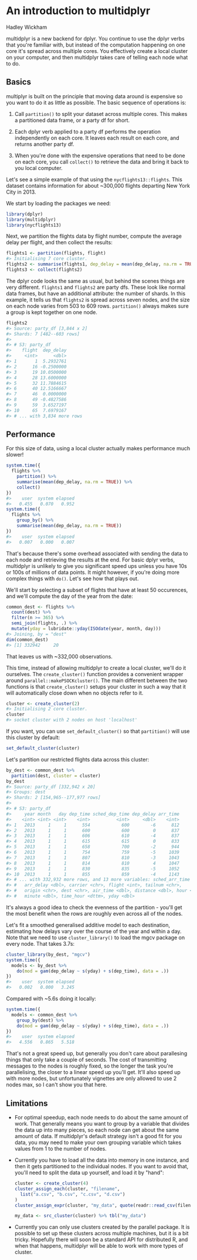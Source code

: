 # An introduction to multidplyr
Hadley Wickham  



multidplyr is a new backend for dplyr. You continue to use the dplyr verbs that you're familiar with, but instead of the computation happening on one core it's spread across multiple cores. You effectively create a local cluster on your computer, and then multidplyr takes care of telling each node what to do.

## Basics

multiplyr is built on the principle that moving data around is expensive so you want to do it as little as possible. The basic sequence of operations is:

1. Call `partition()` to split your dataset across multiple cores.
   This makes a partitioned data frame, or a party df for short.
   
1. Each dplyr verb applied to a party df performs the operation independently
   on each core. It leaves each result on each core, and returns another
   party df.
   
1. When you're done with the expensive operations that need to be 
   done on each core, you call `collect()` to retrieve the data and 
   bring it back to you local computer.
  
Let's see a simple example of that using the `nycflights13::flights`. This dataset contains information for about ~300,000 flights departing New York City in 2013.

We start by loading the packages we need:


```r
library(dplyr)
library(multidplyr)
library(nycflights13)
```
  
Next, we partition the flights data by flight number, compute the average delay per flight, and then collect the results:


```r
flights1 <- partition(flights, flight)
#> Initialising 7 core cluster.
flights2 <- summarise(flights1, dep_delay = mean(dep_delay, na.rm = TRUE))
flights3 <- collect(flights2)
```

The dplyr code looks the same as usual, but behind the scenes things are very different. `flights1` and `flights2` are party dfs. These look like normal data frames, but have an additional attribute: the number of shards. In this example, it tells us that `flights2` is spread across seven nodes, and the size on each node varies from 503 to 609 rows. `partition()` always makes sure a group is kept together on one node.


```r
flights2
#> Source: party_df [3,844 x 2]
#> Shards: 7 [482--603 rows]
#> 
#> # S3: party_df
#>    flight  dep_delay
#>     <int>      <dbl>
#> 1       1  5.2932761
#> 2      16 -0.2500000
#> 3      19 10.0500000
#> 4      28 13.6000000
#> 5      32 11.7884615
#> 6      40 12.5166667
#> 7      46  0.0000000
#> 8      49 -0.4827586
#> 9      59  3.6527197
#> 10     65  7.6979167
#> # ... with 3,834 more rows
```

## Performance

For this size of data, using a local cluster actually makes performance much slower!


```r
system.time({
  flights %>% 
    partition() %>%
    summarise(mean(dep_delay, na.rm = TRUE)) %>% 
    collect()
})
#>    user  system elapsed 
#>   0.455   0.070   0.952
system.time({
  flights %>% 
    group_by() %>%
    summarise(mean(dep_delay, na.rm = TRUE))
})
#>    user  system elapsed 
#>   0.007   0.000   0.007
```

That's because there's some overhead associated with sending the data to each node and retrieving the results at the end. For basic dplyr verbs, multidplyr is unlikely to give you significant speed ups unless you have 10s or 100s of millions of data points. It might however, if you're doing more complex things with `do()`. Let's see how that plays out.

We'll start by selecting a subset of flights that have at least 50 occurences, and we'll compute the day of the year from the date:


```r
common_dest <- flights %>%
  count(dest) %>%
  filter(n >= 365) %>%
  semi_join(flights, .) %>% 
  mutate(yday = lubridate::yday(ISOdate(year, month, day)))
#> Joining, by = "dest"
dim(common_dest)
#> [1] 332942     20
```

That leaves us with ~332,000 observations. 

This time, instead of allowing multidplyr to create a local cluster, we'll do it ourselves. The `create_cluster()` function provides a convenient wrapper around `parallel::makePSOCKcluster()`. The main different between the two functions is that `create_cluster()` setups your cluster in such a way that it will automatically close down when no objects refer to it.


```r
cluster <- create_cluster(2)
#> Initialising 2 core cluster.
cluster
#> socket cluster with 2 nodes on host 'localhost'
```

If you want, you can use `set_default_cluster()` so that `partition()` will use this cluster by default:


```r
set_default_cluster(cluster)
```

Let's partition our restricted flights data across this cluster:


```r
by_dest <- common_dest %>% 
  partition(dest, cluster = cluster)
by_dest
#> Source: party_df [332,942 x 20]
#> Groups: dest
#> Shards: 2 [154,965--177,977 rows]
#> 
#> # S3: party_df
#>     year month   day dep_time sched_dep_time dep_delay arr_time
#>    <int> <int> <int>    <int>          <int>     <dbl>    <int>
#> 1   2013     1     1      554            600        -6      812
#> 2   2013     1     1      600            600         0      837
#> 3   2013     1     1      606            610        -4      837
#> 4   2013     1     1      615            615         0      833
#> 5   2013     1     1      658            700        -2      944
#> 6   2013     1     1      754            759        -5     1039
#> 7   2013     1     1      807            810        -3     1043
#> 8   2013     1     1      814            810         4     1047
#> 9   2013     1     1      830            835        -5     1052
#> 10  2013     1     1      855            859        -4     1143
#> # ... with 332,932 more rows, and 13 more variables: sched_arr_time <int>,
#> #   arr_delay <dbl>, carrier <chr>, flight <int>, tailnum <chr>,
#> #   origin <chr>, dest <chr>, air_time <dbl>, distance <dbl>, hour <dbl>,
#> #   minute <dbl>, time_hour <dttm>, yday <dbl>
```

It's always a good idea to check the evenness of the partition - you'll get the most benefit when the rows are roughly even across all of the nodes.

Let's fit a smoothed generalised additive model to each destination, estimating how delays vary over the course of the year and within a day. Note that we need to use `cluster_library()` to load the mgcv package on every node. That takes 3.7s:


```r
cluster_library(by_dest, "mgcv")
system.time({
  models <- by_dest %>% 
    do(mod = gam(dep_delay ~ s(yday) + s(dep_time), data = .))
})
#>    user  system elapsed 
#>   0.002   0.000   3.245
```

Compared with ~5.6s doing it locally:


```r
system.time({
  models <- common_dest %>% 
    group_by(dest) %>% 
    do(mod = gam(dep_delay ~ s(yday) + s(dep_time), data = .))
})
#>    user  system elapsed 
#>   4.556   0.865   5.518
```

That's not a great speed up, but generally you don't care about parallesing things that only take a couple of seconds. The cost of transmitting messages to the nodes is roughly fixed, so the longer the task you're parallelising, the closer to a linear speed up you'll get.  It'll also speed up with more nodes, but unfortunately vignettes are only allowed to use 2 nodes max, so I can't show you that here.

## Limitations

*   For optimal speedup, each node needs to do about the same amount of
    work. That generally means you want to group by a variable that
    divides the data up into many pieces, so each node can get about the
    same amount of data. If multidplyr's default strategy isn't a good
    fit for you data, you may need to make your own grouping variable
    which takes values from 1 to the number of nodes.

*   Currently you have to load all the data into memory in one instance, and
    then it gets partitioned to the individual nodes. If you want to avoid 
    that, you'll need to split the data up yourself, and load it by "hand":

    
    ```r
    cluster <- create_cluster(4)
    cluster_assign_each(cluster, "filename",
      list("a.csv", "b.csv", "c.csv", "d.csv")
    )
    cluster_assign_expr(cluster, "my_data", quote(readr::read_csv(filename)))
    
    my_data <- src_cluster(cluster) %>% tbl("my_data")
    ```

*   Currently you can only use clusters created by the parallel package.
    It is possible to set up these clusters across multiple machines,
    but it is a bit tricky. Hopefully there will soon be a standard API
    for distributed R, and when that happens, multidplyr will be able to
    work with more types of cluster.
